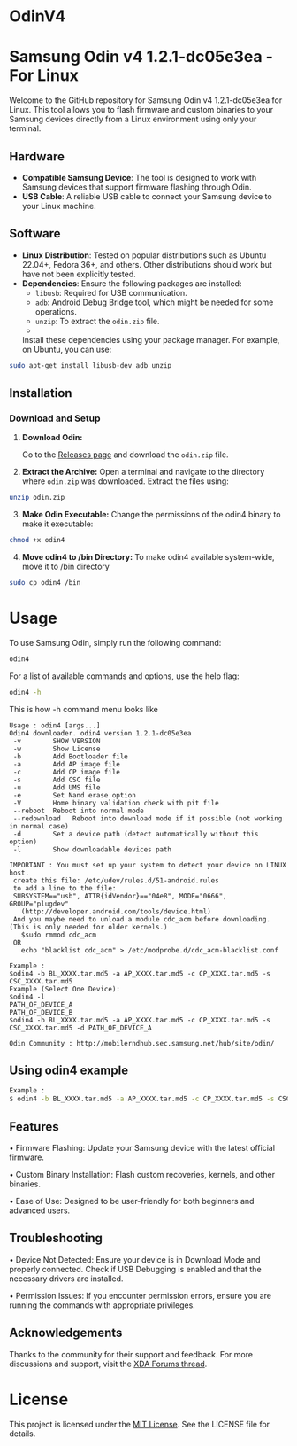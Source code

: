 # OdinV4
# Samsung Odin v4 1.2.1-dc05e3ea - For Linux

Welcome to the GitHub repository for Samsung Odin v4 1.2.1-dc05e3ea for Linux. This tool allows you to flash firmware and custom binaries to your Samsung devices directly from a Linux environment using only your terminal.

## Hardware

- **Compatible Samsung Device**: The tool is designed to work with Samsung devices that support firmware flashing through Odin.
- **USB Cable**: A reliable USB cable to connect your Samsung device to your Linux machine.

## Software

- **Linux Distribution**: Tested on popular distributions such as Ubuntu 22.04+, Fedora 36+, and others. Other distributions should work but have not been explicitly tested.
- **Dependencies**: Ensure the following packages are installed:
  - `libusb`: Required for USB communication.
  - `adb`: Android Debug Bridge tool, which might be needed for some operations.
  - `unzip`: To extract the `odin.zip` file.
  - 
  Install these dependencies using your package manager. For example, on Ubuntu, you can use:

```bash
sudo apt-get install libusb-dev adb unzip 
```
## Installation

### Download and Setup

1. **Download Odin:**

   Go to the [Releases page](https://github.com/Adrilaw/OdinV4/releases) and download the `odin.zip` file.

2. **Extract the Archive:**
   Open a terminal and navigate to the directory where `odin.zip` was downloaded. Extract the files using:

```bash
unzip odin.zip
```
3. **Make Odin Executable:**
Change the permissions of the odin4 binary to make it executable:

```bash
chmod +x odin4
```
4. **Move odin4 to /bin Directory:**
To make odin4 available system-wide, move it to /bin directory

```bash
sudo cp odin4 /bin
```
# Usage
To use Samsung Odin, simply run the following command:
```bash
odin4
```
For a list of available commands and options, use the help flag:
```bash
odin4 -h
```
This is how -h command menu looks like
```
Usage : odin4 [args...]
Odin4 downloader. odin4 version 1.2.1-dc05e3ea
 -v        SHOW VERSION
 -w        Show License
 -b        Add Bootloader file
 -a        Add AP image file
 -c        Add CP image file
 -s        Add CSC file
 -u        Add UMS file
 -e        Set Nand erase option
 -V        Home binary validation check with pit file
 --reboot  Reboot into normal mode
 --redownload   Reboot into download mode if it possible (not working in normal case)
 -d        Set a device path (detect automatically without this option)
 -l        Show downloadable devices path

IMPORTANT : You must set up your system to detect your device on LINUX host.
 create this file: /etc/udev/rules.d/51-android.rules
 to add a line to the file:
 SUBSYSTEM=="usb", ATTR{idVendor}=="04e8", MODE="0666", GROUP="plugdev"
   (http://developer.android.com/tools/device.html)
 And you maybe need to unload a module cdc_acm before downloading. (This is only needed for older kernels.)
   $sudo rmmod cdc_acm
 OR
   echo "blacklist cdc_acm" > /etc/modprobe.d/cdc_acm-blacklist.conf

Example :
$odin4 -b BL_XXXX.tar.md5 -a AP_XXXX.tar.md5 -c CP_XXXX.tar.md5 -s CSC_XXXX.tar.md5
Example (Select One Device):
$odin4 -l
PATH_OF_DEVICE_A
PATH_OF_DEVICE_B
$odin4 -b BL_XXXX.tar.md5 -a AP_XXXX.tar.md5 -c CP_XXXX.tar.md5 -s CSC_XXXX.tar.md5 -d PATH_OF_DEVICE_A

Odin Community : http://mobilerndhub.sec.samsung.net/hub/site/odin/
```
## Using odin4 example
```bash
Example :
$ odin4 -b BL_XXXX.tar.md5 -a AP_XXXX.tar.md5 -c CP_XXXX.tar.md5 -s CSC_XXXX.tar.md5
```
## Features
• Firmware Flashing: Update your Samsung device with the latest official firmware.

• Custom Binary Installation: Flash custom recoveries, kernels, and other binaries.

• Ease of Use: Designed to be user-friendly for both beginners and advanced users.

## Troubleshooting
• Device Not Detected: Ensure your device is in Download Mode and properly connected. Check if USB Debugging is enabled and that the necessary drivers are installed.

• Permission Issues: If you encounter permission errors, ensure you are running the commands with appropriate privileges.

## Acknowledgements
Thanks to the community for their support and feedback. For more discussions and support, visit the [XDA Forums thread](https://xdaforums.com/t/official-samsung-odin-v4-1-2-1-dc05e3ea-for-linux.4453423/).

# License
This project is licensed under the  [MIT License](LICENSE). See the LICENSE file for details.


